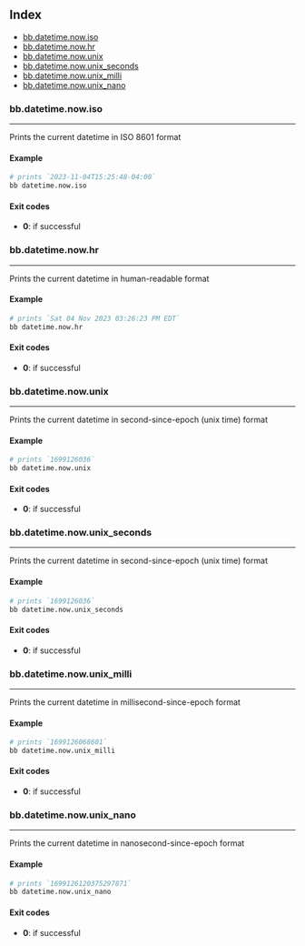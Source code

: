 ## Index

* [bb.datetime.now.iso](#bbdatetimenowiso)
* [bb.datetime.now.hr](#bbdatetimenowhr)
* [bb.datetime.now.unix](#bbdatetimenowunix)
* [bb.datetime.now.unix_seconds](#bbdatetimenowunixseconds)
* [bb.datetime.now.unix_milli](#bbdatetimenowunixmilli)
* [bb.datetime.now.unix_nano](#bbdatetimenowunixnano)

### bb.datetime.now.iso

---
Prints the current datetime in ISO 8601 format

#### Example

```bash
# prints `2023-11-04T15:25:48-04:00`
bb datetime.now.iso
```

#### Exit codes

* **0**: if successful

### bb.datetime.now.hr

---
Prints the current datetime in human-readable format

#### Example

```bash
# prints `Sat 04 Nov 2023 03:26:23 PM EDT`
bb datetime.now.hr
```

#### Exit codes

* **0**: if successful

### bb.datetime.now.unix

---
Prints the current datetime in second-since-epoch (unix time) format

#### Example

```bash
# prints `1699126036`
bb datetime.now.unix
```

#### Exit codes

* **0**: if successful

### bb.datetime.now.unix_seconds

---
Prints the current datetime in second-since-epoch (unix time) format

#### Example

```bash
# prints `1699126036`
bb datetime.now.unix_seconds
```

#### Exit codes

* **0**: if successful

### bb.datetime.now.unix_milli

---
Prints the current datetime in millisecond-since-epoch format

#### Example

```bash
# prints `1699126068601`
bb datetime.now.unix_milli
```

#### Exit codes

* **0**: if successful

### bb.datetime.now.unix_nano

---
Prints the current datetime in nanosecond-since-epoch format

#### Example

```bash
# prints `1699126120375297871`
bb datetime.now.unix_nano
```

#### Exit codes

* **0**: if successful


